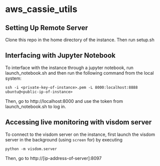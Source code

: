 # aws_cassie_utils


## Setting Up Remote Server
Clone this repo in the home directory of the instance. Then run setup.sh


## Interfacing with Jupyter Notebook
To interface with the instance through a jupyter notebook, run launch_notebook.sh and then run the following command from the local system:

```
ssh -i <private-key-of-instance>.pem -L 8000:localhost:8888 ubuntu@<public-ip-of-instance>
```

Then, go to http://localhost:8000 and use the token from launch_notebook.sh to log in.


## Accessing live monitoring with visdom server
To connect to the visdom server on the instance, first launch the visdom server in the background (using `screen` for) by executing

```
python -m visdom.server
```

Then, go to http://[ip-address-of-server]:8097
